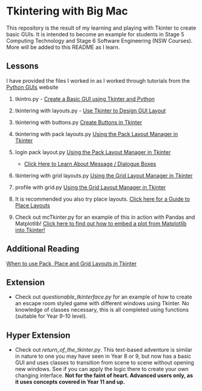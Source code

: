 # Tkintering with Big Mac
 
This repository is the result of my learning and playing with Tkinter to create basic GUIs. It is intended to become an example for students in Stage 5 Computing Technology and Stage 6 Software Engineering (NSW Courses). More will be added to this README as I learn.

## Lessons

I have provided the files I worked in as I worked through tutorials from the [Python GUIs](https://www.pythonguis.com/) website

1) tkintro.py - [Create a Basic GUI using Tkinter and Python](https://www.pythonguis.com/tutorials/create-gui-tkinter/)

2) tkintering with layouts.py - [Use Tkinter to Design GUI Layout](https://www.pythonguis.com/tutorials/use-tkinter-to-design-gui-layout/)

3) tkintering with buttons.py [Create Buttons in Tkinter](https://www.pythonguis.com/tutorials/create-buttons-in-tkinter/)

4) tkintering with pack layouts.py [Using the Pack Layout Manager in Tkinter](https://www.pythonguis.com/tutorials/create-ui-with-tkinter-pack-layout-manager/)

5) login pack layout.py [Using the Pack Layout Manager in Tkinter](https://www.pythonguis.com/tutorials/create-ui-with-tkinter-pack-layout-manager/)
    - [Click Here to Learn About Message / Dialogue Boxes](https://runestone.academy/ns/books/published/thinkcspy/GUIandEventDrivenProgramming/02_standard_dialog_boxes.html)

6) tkintering with grid layouts.py [Using the Grid Layout Manager in Tkinter](https://www.pythonguis.com/tutorials/create-ui-with-tkinter-grid-layout-manager/)

7) profile with grid.py [Using the Grid Layout Manager in Tkinter](https://www.pythonguis.com/tutorials/create-ui-with-tkinter-grid-layout-manager/)

8) It is recommended you also try place layouts. [Click here for a Guide to Place Layouts](https://www.pythonguis.com/tutorials/create-ui-with-tkinter-place-layout-manager/)

9) Check out mcTkinter.py for an example of this in action with Pandas and Matplotlib! [Click here to find out how to embed a plot from Matplotlib into Tkinter!](https://www.geeksforgeeks.org/how-to-embed-matplotlib-charts-in-tkinter-gui/)

## Additional Reading
[When to use Pack, Place and Grid Layouts in Tkinter](https://www.pythonguis.com/faq/pack-place-and-grid-in-tkinter/)

## Extension
- Check out *questionable_tkinterface.py* for an example of how to create an escape room styled game with different windows using Tkinter. No knowledge of classes necessary, this is all completed using functions (suitable for Year 9-10 level).

## Hyper Extension
- Check out *return_of_the_tkinter.py*. This text-based adventure is similar in nature to one you may have seen in Year 8 or 9, but now has a basic GUI and uses classes to transition from scene to scene without opening new windows. See if you can apply the logic there to create your own changing interface. **Not for the faint of heart. Advanced users only, as it uses concepts covered in Year 11 and up.**